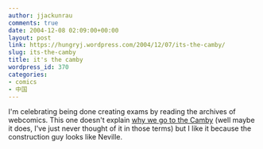 ```yaml
---
author: jjackunrau
comments: true
date: 2004-12-08 02:09:00+00:00
layout: post
link: https://hungryj.wordpress.com/2004/12/07/its-the-camby/
slug: its-the-camby
title: it's the camby
wordpress_id: 370
categories:
- comics
- 中国
---
```


I'm celebrating being done creating exams by reading the archives of webcomics.  This one doesn't explain [why we go to the Camby](http://www.questionablecontent.net/view.php?comic=37) (well maybe it does, I've just never thought of it in those terms) but I like it because the construction guy looks like Neville.
